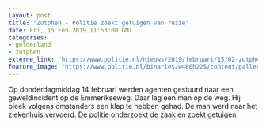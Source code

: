 ```yaml
---
layout: post
title: "Zutphen - Politie zoekt getuigen van ruzie"
date: Fri, 15 Feb 2019 11:53:00 GMT
categories: 
- gelderland 
- zutphen 
externe_link: "https://www.politie.nl/nieuws/2019/februari/15/02-zutphen-politie-zoekt-getuigen-van-ruzie.html"
feature_image: "https://www.politie.nl/binaries/w400h225/content/gallery/politie/nieuws/2019/februari/02-on/zutphen_emmerikseweg.jpg"
---
```


Op donderdagmiddag 14 februari werden agenten gestuurd naar een geweldincident op de Emmerikseweg. Daar lag een man op de weg. Hij bleek volgens omstanders een klap te hebben gehad. De man werd naar het ziekenhuis vervoerd. De politie onderzoekt de zaak en zoekt getuigen.
